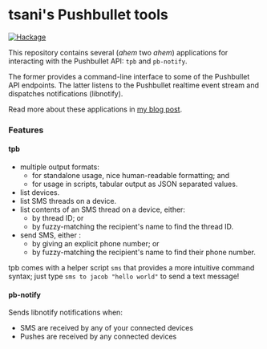 tsani's Pushbullet tools
========================

[![Hackage](https://img.shields.io/hackage/v/tpb.svg)]()

This repository contains several (*ahem* two *ahem*) applications for
interacting with the Pushbullet API: `tpb` and `pb-notify`.

The former provides a command-line interface to some of the Pushbullet API
endpoints. The latter listens to the Pushbullet realtime event stream and
dispatches notifications (libnotify).

Read more about these applications in [my blog post][post].

### Features

#### tpb

  * multiple output formats:
    * for standalone usage, nice human-readable formatting; and
    * for usage in scripts, tabular output as JSON separated values.
  * list devices.
  * list SMS threads on a device.
  * list contents of an SMS thread on a device, either:
    * by thread ID; or
    * by fuzzy-matching the recipient's name to find the thread ID.
  * send SMS, either :
    * by giving an explicit phone number; or
    * by fuzzy-matching the recipient's name to find their phone number.

tpb comes with a helper script `sms` that provides a more intuitive command
syntax; just type `sms to jacob "hello world"` to send a text message!

#### pb-notify

Sends libnotify notifications when:

  * SMS are received by any of your connected devices
  * Pushes are received by any connected devices

[post]: https://jerrington.me/posts/2017-02-20-sms-command-line.html

